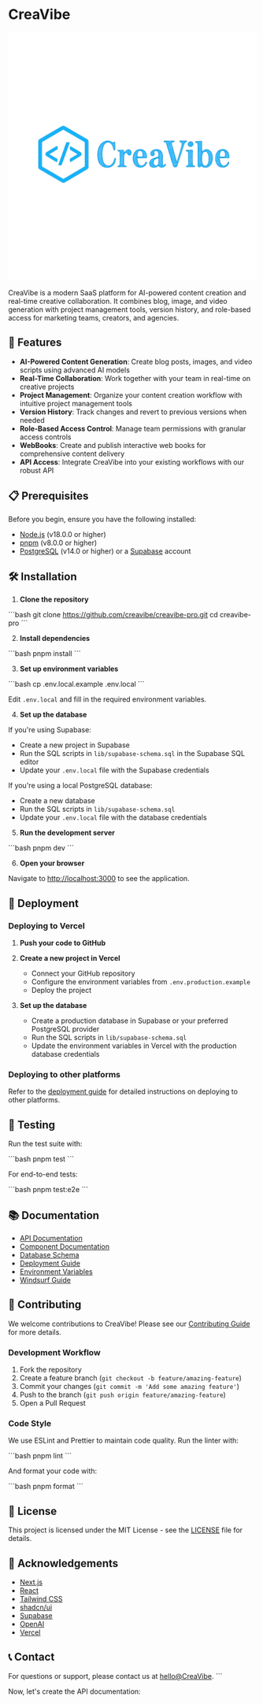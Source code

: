 # CreaVibe

![CreaVibe Logo](public/logo.png)

CreaVibe is a modern SaaS platform for AI-powered content creation and real-time creative collaboration. It combines blog, image, and video generation with project management tools, version history, and role-based access for marketing teams, creators, and agencies.

## 🚀 Features

- **AI-Powered Content Generation**: Create blog posts, images, and video scripts using advanced AI models
- **Real-Time Collaboration**: Work together with your team in real-time on creative projects
- **Project Management**: Organize your content creation workflow with intuitive project management tools
- **Version History**: Track changes and revert to previous versions when needed
- **Role-Based Access Control**: Manage team permissions with granular access controls
- **WebBooks**: Create and publish interactive web books for comprehensive content delivery
- **API Access**: Integrate CreaVibe into your existing workflows with our robust API

## 📋 Prerequisites

Before you begin, ensure you have the following installed:
- [Node.js](https://nodejs.org/) (v18.0.0 or higher)
- [pnpm](https://pnpm.io/) (v8.0.0 or higher)
- [PostgreSQL](https://www.postgresql.org/) (v14.0 or higher) or a [Supabase](https://supabase.com/) account

## 🛠️ Installation

1. **Clone the repository**

\`\`\`bash
git clone https://github.com/creavibe/creavibe-pro.git
cd creavibe-pro
\`\`\`

2. **Install dependencies**

\`\`\`bash
pnpm install
\`\`\`

3. **Set up environment variables**

\`\`\`bash
cp .env.local.example .env.local
\`\`\`

Edit `.env.local` and fill in the required environment variables.

4. **Set up the database**

If you're using Supabase:
- Create a new project in Supabase
- Run the SQL scripts in `lib/supabase-schema.sql` in the Supabase SQL editor
- Update your `.env.local` file with the Supabase credentials

If you're using a local PostgreSQL database:
- Create a new database
- Run the SQL scripts in `lib/supabase-schema.sql`
- Update your `.env.local` file with the database credentials

5. **Run the development server**

\`\`\`bash
pnpm dev
\`\`\`

6. **Open your browser**

Navigate to [http://localhost:3000](http://localhost:3000) to see the application.

## 🚀 Deployment

### Deploying to Vercel

1. **Push your code to GitHub**

2. **Create a new project in Vercel**
   - Connect your GitHub repository
   - Configure the environment variables from `.env.production.example`
   - Deploy the project

3. **Set up the database**
   - Create a production database in Supabase or your preferred PostgreSQL provider
   - Run the SQL scripts in `lib/supabase-schema.sql`
   - Update the environment variables in Vercel with the production database credentials

### Deploying to other platforms

Refer to the [deployment guide](docs/deployment-guide.md) for detailed instructions on deploying to other platforms.

## 🧪 Testing

Run the test suite with:

\`\`\`bash
pnpm test
\`\`\`

For end-to-end tests:

\`\`\`bash
pnpm test:e2e
\`\`\`

## 📚 Documentation

- [API Documentation](docs/api-documentation.md)
- [Component Documentation](docs/component-documentation.md)
- [Database Schema](docs/database-schema.md)
- [Deployment Guide](docs/deployment-guide.md)
- [Environment Variables](docs/environment-variables-guide.md)
- [Windsurf Guide](docs/windsurf-guide.md)

## 🤝 Contributing

We welcome contributions to CreaVibe! Please see our [Contributing Guide](CONTRIBUTING.md) for more details.

### Development Workflow

1. Fork the repository
2. Create a feature branch (`git checkout -b feature/amazing-feature`)
3. Commit your changes (`git commit -m 'Add some amazing feature'`)
4. Push to the branch (`git push origin feature/amazing-feature`)
5. Open a Pull Request

### Code Style

We use ESLint and Prettier to maintain code quality. Run the linter with:

\`\`\`bash
pnpm lint
\`\`\`

And format your code with:

\`\`\`bash
pnpm format
\`\`\`

## 📄 License

This project is licensed under the MIT License - see the [LICENSE](LICENSE) file for details.

## 🙏 Acknowledgements

- [Next.js](https://nextjs.org/)
- [React](https://reactjs.org/)
- [Tailwind CSS](https://tailwindcss.com/)
- [shadcn/ui](https://ui.shadcn.com/)
- [Supabase](https://supabase.com/)
- [OpenAI](https://openai.com/)
- [Vercel](https://vercel.com/)

## 📞 Contact

For questions or support, please contact us at [hello@CreaVibe](mailto:hello@CreaVibe).
\`\`\`

Now, let's create the API documentation:
